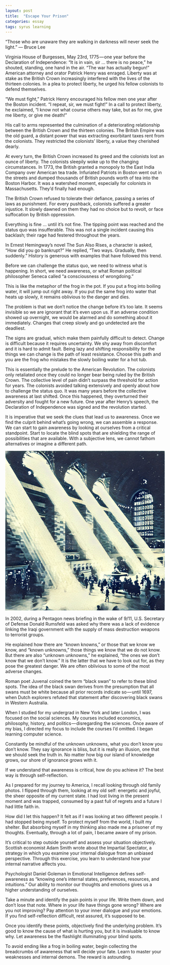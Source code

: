 ```yaml
---
layout: post
title:  "Escape Your Prison"
categories: essay
tags: syrus learning
---
```


“Those who are unaware they are walking in darkness will never seek the light.”
— Bruce Lee

Virginia House of Burgesses, May 23rd, 1775 — one year before the Declaration of Independence: “It is in vain, sir … there is no peace,” he shouted, standing, one hand in the air. “The war has actually begun!” American attorney and orator Patrick Henry was enraged. Liberty was at stake as the British Crown increasingly interfered with the lives of the thirteen colonies. In a plea to protect liberty, he urged his fellow colonists to defend themselves.

“We must fight,” Patrick Henry encouraged his fellow men one year after the Boston incident. “I repeat, sir, we must fight!” In a call to protect liberty, he exclaimed, “I know not what course others may take, but as for me, give me liberty, or give me death!”

His call to arms represented the culmination of a deteriorating relationship between the British Crown and the thirteen colonies. The British Empire was the old guard, a distant power that was extracting exorbitant taxes rent from the colonists. They restricted the colonists’ liberty, a value they cherished dearly.

At every turn, the British Crown increased its greed and the colonists lost an ounce of liberty. The colonists sleepily woke up to the changing circumstances. In 1773, the British granted a monopoly to the East India Company over American tea trade. Infuriated Patriots in Boston went out in the streets and dumped thousands of British pounds worth of tea into the Boston Harbor. It was a watershed moment, especially for colonists in Massachusetts. They’d finally had enough.

The British Crown refused to tolerate their defiance, passing a series of laws as punishment. For every pushback, colonists suffered a greater injustice. It slowly dawned on them they had no choice but to revolt, or face suffocation by British oppression.

Everything is fine … until it’s not fine. The tipping point was reached and the status quo was insufferable. This was not a single incident causing this backlash; their rage had festered throughout the years.

In Ernest Hemingway’s novel The Sun Also Rises, a character is asked, “How did you go bankrupt?” He replied, “Two ways. Gradually, then suddenly.” History is generous with examples that have followed this trend.

Before we can challenge the status quo, we need to witness what is happening. In short, we need awareness, or what Roman political philosopher Seneca called “a consciousness of wrongdoing.”

This is like the metaphor of the frog in the pot. If you put a frog into boiling water, it will jump out right away. If you put the same frog into water that heats up slowly, it remains oblivious to the danger and dies.

The problem is that we don’t notice the change before it’s too late. It seems invisible so we are ignorant that it’s even upon us. If an adverse condition showed up overnight, we would be alarmed and do something about it immediately. Changes that creep slowly and go undetected are the deadliest.

The signs are gradual, which make them painfully difficult to detect. Change is difficult because it requires uncertainty. We shy away from discomfort and it is hard to admit fault. Being lazy and shifting responsibility for the things we can change is the path of least resistance. Choose this path and you are the frog who mistakes the slowly boiling water for a hot tub.

This is essentially the prelude to the American Revolution. The colonists only retaliated once they could no longer bear being ruled by the British Crown. The collective level of pain didn’t surpass the threshold for action for years. The colonists avoided talking extensively and openly about how to challenge the status quo. It was many years before the collective awareness at last shifted. Once this happened, they overturned their adversity and fought for a new future. One year after Henry’s speech, the Declaration of Independence was signed and the revolution started.

It is imperative that we seek the clues that lead us to awareness. Once we find the culprit behind what’s going wrong, we can assemble a response. We can start to gain awareness by looking at ourselves from a critical standpoint. Start to locate the blind spots that are shielding the range of possibilities that are available. With a subjective lens, we cannot fathom alternatives or imagine a different path.

<img src="/media/escape-prison.jpg" />


In 2002, during a Pentagon news briefing in the wake of 9/11, U.S. Secretary of Defense Donald Rumsfeld was asked why there was a lack of evidence linking the Iraqi government with the supply of mass destruction weapons to terrorist groups.

He explained how there are “known knowns,” or those that we know we know, and “known unknowns,” those things we know that we do not know. But there are also “unknown unknowns,” he explained, “the ones we don’t know that we don’t know.” It is the latter that we have to look out for, as they pose the greatest danger. We are often oblivious to some of the most adverse changes.

Roman poet Juvenal coined the term “black swan” to refer to these blind spots. The idea of the black swan derives from the presumption that all swans must be white because all prior records indicate so — until 1697, when Dutch explorers refuted that statement after discovering black swans in Western Australia.

When I studied for my undergrad in New York and later London, I was focused on the social sciences. My courses included economics, philosophy, history, and politics — disregarding the sciences. Once aware of my bias, I directed my focus to include the courses I’d omitted. I began learning computer science.

Constantly be mindful of the unknown unknowns, what you don’t know you don’t know. They say ignorance is bliss, but it is really an illusion, one that we should seek the truth in. No matter how big our island of knowledge grows, our shore of ignorance grows with it.

If we understand that awareness is critical, how do you achieve it? The best way is through self-reflection.

As I prepared for my journey to America, I recall looking through old family photos. I flipped through them, looking at my old self: energetic and joyful, the sheer opposite of my current state. I had lost living in the present moment and was trapped, consumed by a past full of regrets and a future I had little faith in.

How did I let this happen? It felt as if I was looking at two different people. I had stopped being myself. To protect myself from the world, I built my shelter. But absorbing myself in my thinking also made me a prisoner of my thoughts. Eventually, through a lot of pain, I became aware of my prison.

It’s critical to step outside yourself and assess your situation objectively. Scottish economist Adam Smith wrote about the Impartial Spectator, a strategy in which you examine your internal dialogue from an unbiased perspective. Through this exercise, you learn to understand how your internal narrative affects you.

Psychologist Daniel Goleman in Emotional Intelligence defines self-awareness as “knowing one’s internal states, preferences, resources, and intuitions.” Our ability to monitor our thoughts and emotions gives us a higher understanding of ourselves.

Take a minute and identify the pain points in your life. Write them down, and don’t lose that note. Where in your life have things gone wrong? Where are you not improving? Pay attention to your inner dialogue and your emotions. If you find self-reflection difficult, rest assured, it’s supposed to be.

Once you identify these points, objectively find the underlying problem. It’s good to know the cause of what is hurting you, but it is invaluable to know why. Let awareness be the flashlight illuminating your blind spots.

To avoid ending like a frog in boiling water, begin collecting the breadcrumbs of awareness that will decide your fate. Learn to master your weaknesses and internal demons. The reward is astounding.
